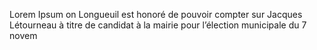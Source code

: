 ---
---
Lorem Ipsum on Longueuil est honoré de pouvoir compter sur Jacques Létourneau à titre de candidat à la mairie pour l’élection municipale du 7 novem